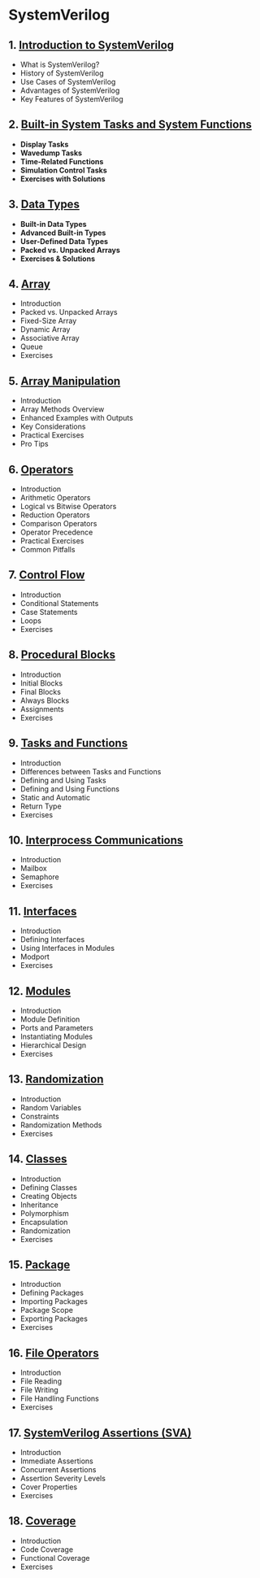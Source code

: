 # SystemVerilog
## 1. [Introduction to SystemVerilog](SystemVerilog/chapter_00001.md)
  - What is SystemVerilog?
  - History of SystemVerilog
  - Use Cases of SystemVerilog
  - Advantages of SystemVerilog
  - Key Features of SystemVerilog
## 2. [Built-in System Tasks and System Functions](SystemVerilog/chapter_00002.md)
  - **Display Tasks**
  - **Wavedump Tasks**
  - **Time-Related Functions**
  - **Simulation Control Tasks**
  - **Exercises with Solutions**
## 3. [Data Types](SystemVerilog/chapter_00003.md)
  - **Built-in Data Types**
  - **Advanced Built-in Types**
  - **User-Defined Data Types**
  - **Packed vs. Unpacked Arrays**
  - **Exercises & Solutions**
## 4. [Array](SystemVerilog/chapter_00004.md)
  - Introduction
  - Packed vs. Unpacked Arrays
  - Fixed-Size Array
  - Dynamic Array
  - Associative Array
  - Queue
  - Exercises
## 5. [Array Manipulation](SystemVerilog/chapter_00005.md)
  - Introduction
  - Array Methods Overview
  - Enhanced Examples with Outputs
  - Key Considerations
  - Practical Exercises
  - Pro Tips
## 6. [Operators](SystemVerilog/chapter_00006.md)
  - Introduction
  - Arithmetic Operators
  - Logical vs Bitwise Operators
  - Reduction Operators
  - Comparison Operators
  - Operator Precedence
  - Practical Exercises
  - Common Pitfalls
## 7. [Control Flow](SystemVerilog/chapter_00007.md)
  - Introduction
  - Conditional Statements
  - Case Statements
  - Loops
  - Exercises
## 8. [Procedural Blocks](SystemVerilog/chapter_00008.md)
  - Introduction
  - Initial Blocks
  - Final Blocks
  - Always Blocks
  - Assignments
  - Exercises
## 9. [Tasks and Functions](SystemVerilog/chapter_00009.md)
  - Introduction
  - Differences between Tasks and Functions
  - Defining and Using Tasks
  - Defining and Using Functions
  - Static and Automatic
  - Return Type
  - Exercises
## 10. [Interprocess Communications](SystemVerilog/chapter_00010.md)
  - Introduction
  - Mailbox
  - Semaphore
  - Exercises
## 11. [Interfaces](SystemVerilog/chapter_00011.md)
  - Introduction
  - Defining Interfaces
  - Using Interfaces in Modules
  - Modport
  - Exercises
## 12. [Modules](SystemVerilog/chapter_00012.md)
  - Introduction
  - Module Definition
  - Ports and Parameters
  - Instantiating Modules
  - Hierarchical Design
  - Exercises
## 13. [Randomization](SystemVerilog/chapter_00013.md)
  - Introduction
  - Random Variables
  - Constraints
  - Randomization Methods
  - Exercises
## 14. [Classes](SystemVerilog/chapter_00014.md)
  - Introduction
  - Defining Classes
  - Creating Objects
  - Inheritance
  - Polymorphism
  - Encapsulation
  - Randomization
  - Exercises
## 15. [Package](SystemVerilog/chapter_00015.md)
  - Introduction
  - Defining Packages
  - Importing Packages
  - Package Scope
  - Exporting Packages
  - Exercises
## 16. [File Operators](SystemVerilog/chapter_00016.md)
  - Introduction
  - File Reading
  - File Writing
  - File Handling Functions
  - Exercises
## 17. [SystemVerilog Assertions (SVA)](SystemVerilog/chapter_00017.md)
  - Introduction
  - Immediate Assertions
  - Concurrent Assertions
  - Assertion Severity Levels
  - Cover Properties
  - Exercises
## 18. [Coverage](SystemVerilog/chapter_00018.md)
  - Introduction
  - Code Coverage
  - Functional Coverage
  - Exercises
